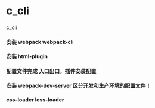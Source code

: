 # c_cli

c_cli

#### 安装 webpack webpack-cli

#### 安装 html-plugin

#### 配置文件完成 入口出口，插件安装配置

#### 安装 webpack-dev-server 区分开发和生产环境的配置文件！

#### css-loader less-loader
